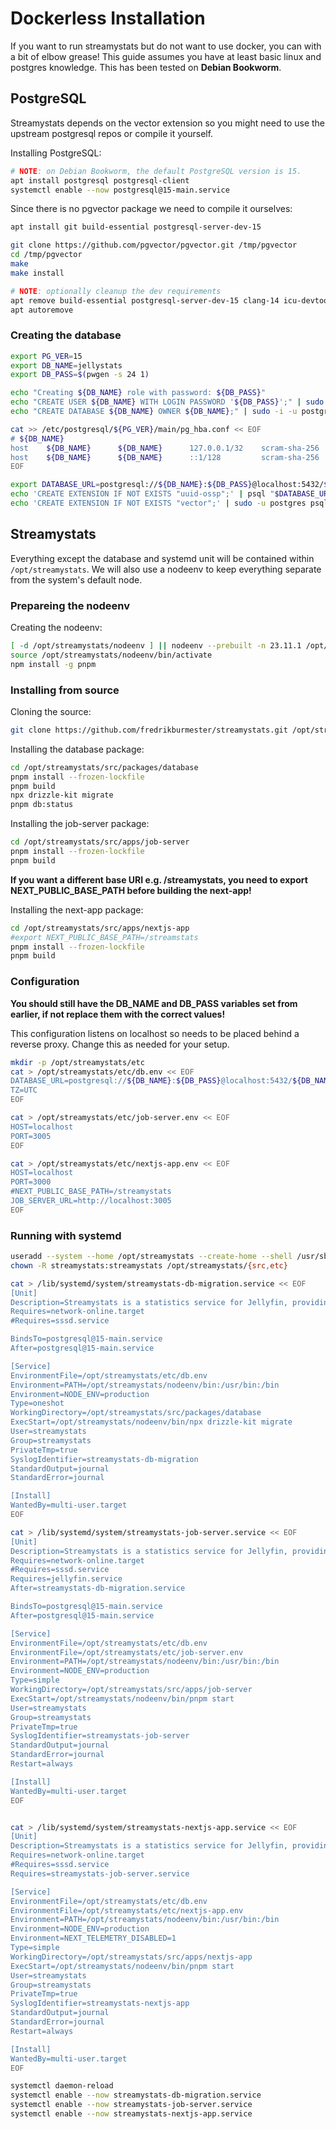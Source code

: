 # Dockerless Installation

If you want to run streamystats but do not want to use docker, you can with a bit of elbow grease! This guide assumes you have at least basic linux and postgres knowledge.
This has been tested on **Debian Bookworm**.

## PostgreSQL

Streamystats depends on the vector extension so you might need to use the upstream postgresql repos or compile it yourself.

Installing PostgreSQL:
```bash
# NOTE: on Debian Bookworm, the default PostgreSQL version is 15.
apt install postgresql postgresql-client
systemctl enable --now postgresql@15-main.service
```

Since there is no pgvector package we need to compile it ourselves:
```bash
apt install git build-essential postgresql-server-dev-15

git clone https://github.com/pgvector/pgvector.git /tmp/pgvector
cd /tmp/pgvector
make
make install

# NOTE: optionally cleanup the dev requirements
apt remove build-essential postgresql-server-dev-15 clang-14 icu-devtools lib32gcc-s1 lib32stdc++6 libc6-i386 libclang-common-14-dev libclang-cpp14 libclang-rt-14-dev libclang1-14 libcurl3-nss libffi-dev libgc1 libicu-dev libncurses-dev libncurses6 libobjc-12-dev libobjc4 libpfm4 libpq-dev libtinfo-dev libxml2-dev libyaml-0-2 libz3-dev llvm-14 llvm-14-dev llvm-14-linker-tools llvm-14-runtime llvm-14-tools nss-plugin-pem postgresql-server-dev-15 python3-pygments python3-yaml
apt autoremove
```

### Creating the database

```bash
export PG_VER=15
export DB_NAME=jellystats
export DB_PASS=$(pwgen -s 24 1)

echo "Creating ${DB_NAME} role with password: ${DB_PASS}"
echo "CREATE USER ${DB_NAME} WITH LOGIN PASSWORD '${DB_PASS}';" | sudo -i -u postgres psql
echo "CREATE DATABASE ${DB_NAME} OWNER ${DB_NAME};" | sudo -i -u postgres psql

cat >> /etc/postgresql/${PG_VER}/main/pg_hba.conf << EOF
# ${DB_NAME}
host    ${DB_NAME}      ${DB_NAME}      127.0.0.1/32    scram-sha-256
host    ${DB_NAME}      ${DB_NAME}      ::1/128         scram-sha-256
EOF

export DATABASE_URL=postgresql://${DB_NAME}:${DB_PASS}@localhost:5432/${DB_NAME}
echo 'CREATE EXTENSION IF NOT EXISTS "uuid-ossp";' | psql "$DATABASE_URL"
echo 'CREATE EXTENSION IF NOT EXISTS "vector";' | sudo -u postgres psql -d ${DB_NAME} # NOTE: need super user
```

## Streamystats

Everything except the database and systemd unit will be contained within `/opt/streamystats`. We will also use a nodeenv to keep everything separate from the system's default node.

### Prepareing the nodeenv
Creating the nodeenv:
```bash
[ -d /opt/streamystats/nodeenv ] || nodeenv --prebuilt -n 23.11.1 /opt/streamystats/nodeenv
source /opt/streamystats/nodeenv/bin/activate
npm install -g pnpm
```

### Installing from source
Cloning the source:
```bash
git clone https://github.com/fredrikburmester/streamystats.git /opt/streamystats/src
```

Installing the database package:
```bash
cd /opt/streamystats/src/packages/database
pnpm install --frozen-lockfile
pnpm build
npx drizzle-kit migrate
pnpm db:status
```

Installing the job-server package:
```bash
cd /opt/streamystats/src/apps/job-server
pnpm install --frozen-lockfile
pnpm build
```

**If you want a different base URI e.g. /streamystats, you need to export NEXT_PUBLIC_BASE_PATH before building the next-app!**

Installing the next-app package:
```bash
cd /opt/streamystats/src/apps/nextjs-app
#export NEXT_PUBLIC_BASE_PATH=/streamstats
pnpm install --frozen-lockfile
pnpm build
```

### Configuration

**You should still have the DB_NAME and DB_PASS variables set from earlier, if not replace them with the correct values!**

This configuration listens on localhost so needs to be placed behind a reverse proxy. Change this as needed for your setup.

```bash
mkdir -p /opt/streamystats/etc
cat > /opt/streamystats/etc/db.env << EOF
DATABASE_URL=postgresql://${DB_NAME}:${DB_PASS}@localhost:5432/${DB_NAME}
TZ=UTC
EOF

cat > /opt/streamystats/etc/job-server.env << EOF
HOST=localhost
PORT=3005
EOF

cat > /opt/streamystats/etc/nextjs-app.env << EOF
HOST=localhost
PORT=3000
#NEXT_PUBLIC_BASE_PATH=/streamystats
JOB_SERVER_URL=http://localhost:3005
EOF
```

### Running with systemd
```bash
useradd --system --home /opt/streamystats --create-home --shell /usr/sbin/nologin --user-group streamystats
chown -R streamystats:streamystats /opt/streamystats/{src,etc}

cat > /lib/systemd/system/streamystats-db-migration.service << EOF
[Unit]
Description=Streamystats is a statistics service for Jellyfin, providing analytics and data visualization.
Requires=network-online.target
#Requires=sssd.service

BindsTo=postgresql@15-main.service
After=postgresql@15-main.service

[Service]
EnvironmentFile=/opt/streamystats/etc/db.env
Environment=PATH=/opt/streamystats/nodeenv/bin:/usr/bin:/bin
Environment=NODE_ENV=production
Type=oneshot
WorkingDirectory=/opt/streamystats/src/packages/database
ExecStart=/opt/streamystats/nodeenv/bin/npx drizzle-kit migrate
User=streamystats
Group=streamystats
PrivateTmp=true
SyslogIdentifier=streamystats-db-migration
StandardOutput=journal
StandardError=journal

[Install]
WantedBy=multi-user.target
EOF

cat > /lib/systemd/system/streamystats-job-server.service << EOF
[Unit]
Description=Streamystats is a statistics service for Jellyfin, providing analytics and data visualization.
Requires=network-online.target
#Requires=sssd.service
Requires=jellyfin.service
After=streamystats-db-migration.service

BindsTo=postgresql@15-main.service
After=postgresql@15-main.service

[Service]
EnvironmentFile=/opt/streamystats/etc/db.env
EnvironmentFile=/opt/streamystats/etc/job-server.env
Environment=PATH=/opt/streamystats/nodeenv/bin:/usr/bin:/bin
Environment=NODE_ENV=production
Type=simple
WorkingDirectory=/opt/streamystats/src/apps/job-server
ExecStart=/opt/streamystats/nodeenv/bin/pnpm start
User=streamystats
Group=streamystats
PrivateTmp=true
SyslogIdentifier=streamystats-job-server
StandardOutput=journal
StandardError=journal
Restart=always

[Install]
WantedBy=multi-user.target
EOF


cat > /lib/systemd/system/streamystats-nextjs-app.service << EOF
[Unit]
Description=Streamystats is a statistics service for Jellyfin, providing analytics and data visualization.
Requires=network-online.target
#Requires=sssd.service
Requires=streamystats-job-server.service

[Service]
EnvironmentFile=/opt/streamystats/etc/db.env
EnvironmentFile=/opt/streamystats/etc/nextjs-app.env
Environment=PATH=/opt/streamystats/nodeenv/bin:/usr/bin:/bin
Environment=NODE_ENV=production
Environment=NEXT_TELEMETRY_DISABLED=1
Type=simple
WorkingDirectory=/opt/streamystats/src/apps/nextjs-app
ExecStart=/opt/streamystats/nodeenv/bin/pnpm start
User=streamystats
Group=streamystats
PrivateTmp=true
SyslogIdentifier=streamystats-nextjs-app
StandardOutput=journal
StandardError=journal
Restart=always

[Install]
WantedBy=multi-user.target
EOF

systemctl daemon-reload
systemctl enable --now streamystats-db-migration.service
systemctl enable --now streamystats-job-server.service
systemctl enable --now streamystats-nextjs-app.service
```
